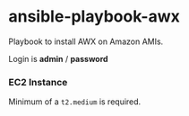 # ansible-playbook-awx

Playbook to install AWX on Amazon AMIs.

Login is **admin** / **password**

### EC2 Instance
Minimum of a `t2.medium` is required.
